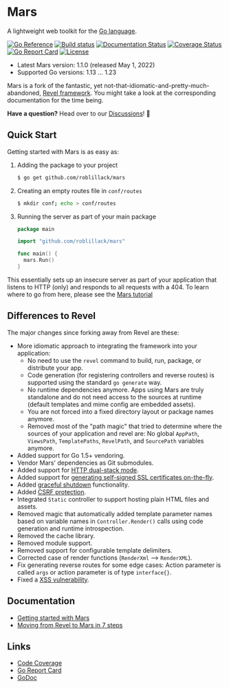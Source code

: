 # Mars

A lightweight web toolkit for the [Go language](http://www.golang.org).

[![Go Reference](https://pkg.go.dev/badge/github.com/roblillack/mars.svg)](https://pkg.go.dev/github.com/roblillack/mars)
[![Build status](https://github.com/roblillack/mars/actions/workflows/build-and-test.yml/badge.svg?branch=main)](https://github.com/roblillack/mars/actions)
[![Documentation Status](https://readthedocs.org/projects/mars/badge/?version=latest)](http://mars.readthedocs.org/en/latest/?badge=latest)
[![Coverage Status](https://coveralls.io/repos/github/roblillack/mars/badge.svg?branch=master)](https://coveralls.io/github/roblillack/mars?branch=master)
[![Go Report Card](https://goreportcard.com/badge/github.com/roblillack/mars)](https://goreportcard.com/report/github.com/roblillack/mars)
[![License](https://img.shields.io/badge/license-MIT-blue.svg)](LICENSE)

- Latest Mars version: 1.1.0 (released May 1, 2022)
- Supported Go versions: 1.13 … 1.23

Mars is a fork of the fantastic, yet not-that-idiomatic-and-pretty-much-abandoned, [Revel framework](https://github.com/revel/revel). You might take a look at the corresponding documentation for the time being.

**Have a question?** Head over to our [Discussions](https://github.com/roblillack/mars/discussions)! 💬

## Quick Start

Getting started with Mars is as easy as:

1. Adding the package to your project

   ```sh
   $ go get github.com/roblillack/mars
   ```

2. Creating an empty routes file in `conf/routes`

   ```sh
   $ mkdir conf; echo > conf/routes
   ```

3. Running the server as part of your main package

   ```go
   package main

   import "github.com/roblillack/mars"

   func main() {
     mars.Run()
   }
   ```

This essentially sets up an insecure server as part of your application that listens to HTTP (only) and responds to all requests with a 404. To learn where to go from here, please see the [Mars tutorial](http://mars.readthedocs.io/en/latest/getting-started/)

## Differences to Revel

The major changes since forking away from Revel are these:

- More idiomatic approach to integrating the framework into your application:
  - No need to use the `revel` command to build, run, package, or distribute your app.
  - Code generation (for registering controllers and reverse routes) is supported using the standard `go generate` way.
  - No runtime dependencies anymore. Apps using Mars are truly standalone and do not need access to the sources at runtime (default templates and mime config are embedded assets).
  - You are not forced into a fixed directory layout or package names anymore.
  - Removed most of the "path magic" that tried to determine where the sources of your application and revel are: No global `AppPath`, `ViewsPath`, `TemplatePaths`, `RevelPath`, and `SourcePath` variables anymore.
- Added support for Go 1.5+ vendoring.
- Vendor Mars' dependencies as Git submodules.
- Added support for [HTTP dual-stack mode](https://github.com/roblillack/mars/issues/6).
- Added support for [generating self-signed SSL certificates on-the-fly](https://github.com/roblillack/mars/issues/6).
- Added [graceful shutdown](https://godoc.org/github.com/roblillack/mars#OnAppShutdown) functionality.
- Added [CSRF protection](https://godoc.org/github.com/roblillack/mars#CSRFFilter).
- Integrated `Static` controller to support hosting plain HTML files and assets.
- Removed magic that automatically added template parameter names based on variable names in `Controller.Render()` calls using code generation and runtime introspection.
- Removed the cache library.
- Removed module support.
- Removed support for configurable template delimiters.
- Corrected case of render functions (`RenderXml` --> `RenderXML`).
- Fix generating reverse routes for some edge cases: Action parameter is called `args` or action parameter is of type `interface{}`.
- Fixed a [XSS vulnerability](https://github.com/roblillack/mars/issues/1).

## Documentation

- [Getting started with Mars](http://mars.readthedocs.io/en/latest/getting-started/)
- [Moving from Revel to Mars in 7 steps](http://mars.readthedocs.io/en/latest/migration/)

## Links

- [Code Coverage](http://gocover.io/github.com/roblillack/mars)
- [Go Report Card](http://goreportcard.com/report/roblillack/mars)
- [GoDoc](https://godoc.org/github.com/roblillack/mars)
